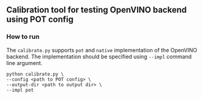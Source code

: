 ## Calibration tool for testing OpenVINO backend using POT config
### How to run
The `calibrate.py` supports `pot` and `native` implementation of the OpenVINO backend. The implementation should be specified using `--impl` command line argument.
```
python calibrate.py \
--config <path to POT config> \
--output-dir <path to output dir> \
--impl pot
``` 